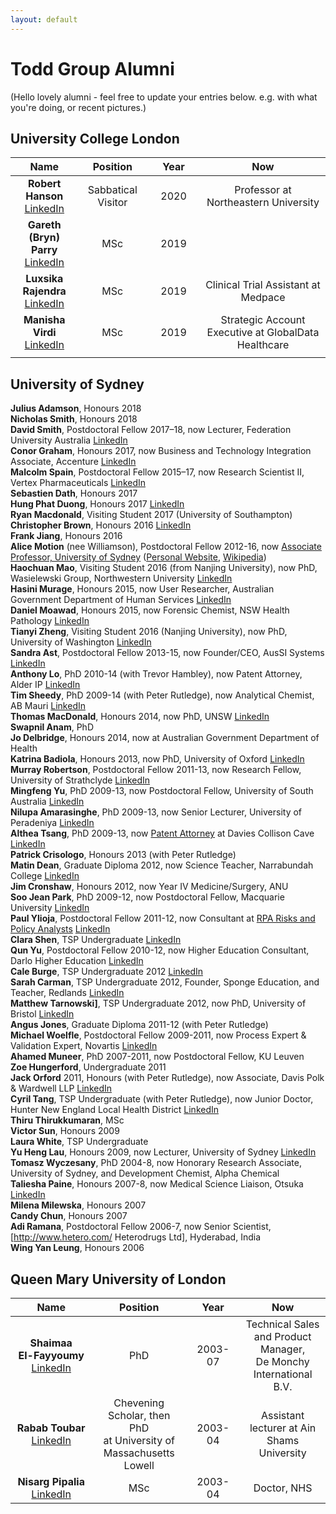 ```yaml
---
layout: default
---
```

# Todd Group Alumni

(Hello lovely alumni - feel free to update your entries below. e.g. with what you're doing, or recent pictures.)

## University College London

|Name|Position|    Year    |Now|
|:------:|:------:|:------:|:------:|
|**Robert Hanson** <br/>[LinkedIn](https://www.linkedin.com/in/robert-hanson-77073611/)|Sabbatical Visitor|2020|Professor at Northeastern University|
|**Gareth (Bryn) Parry** <br/>[LinkedIn](https://www.linkedin.com/in/gareth-bryn-parry-358204194/)|MSc|2019|
|**Luxsika Rajendra** <br/>[LinkedIn](https://www.linkedin.com/in/luxsika-rajendra-7b6858151/)|MSc|2019|Clinical Trial Assistant at Medpace|
|**Manisha Virdi** <br/>[LinkedIn](https://www.linkedin.com/in/manisha-virdi-44251a147/)|MSc|2019|Strategic Account Executive at GlobalData Healthcare|
|||||[]()|

## University of Sydney

**Julius Adamson**, Honours 2018  
**Nicholas Smith**, Honours 2018  
**David Smith**, Postdoctoral Fellow 2017–18, now Lecturer, Federation University Australia [LinkedIn](https://www.linkedin.com/in/david-smith-8366325a/)  
**Conor Graham**, Honours 2017, now Business and Technology Integration Associate, Accenture [LinkedIn](https://www.linkedin.com/in/conor-graham/)  
**Malcolm Spain**, Postdoctoral Fellow 2015–17, now Research Scientist II, Vertex Pharmaceuticals [LinkedIn](https://www.linkedin.com/in/malcolm-spain-79121817/)  
**Sebastien Dath**, Honours 2017  
**Hung Phat Duong**, Honours 2017 [LinkedIn](https://www.linkedin.com/in/hung-phat-duong-98a4b918b/)  
**Ryan Macdonald**, Visiting Student 2017 (University of Southampton)  
**Christopher Brown**, Honours 2016 [LinkedIn](https://www.linkedin.com/in/christopher-brown-9a8291145/)  
**Frank Jiang**, Honours 2016  
**Alice Motion** (nee Williamson), Postdoctoral Fellow 2012-16, now [Associate Professor, University of Sydney](https://www.sydney.edu.au/science/about/our-people/academic-staff/alice-motion.html) ([Personal Website](http://alicemotion.com/), [Wikipedia](https://en.wikipedia.org/wiki/Alice_Motion))  
**Haochuan Mao**, Visiting Student 2016 (from Nanjing University), now PhD, Wasielewski Group, Northwestern University [LinkedIn](https://www.linkedin.com/in/haochuan-mao-a14031173/)  
**Hasini Murage**, Honours 2015, now User Researcher, Australian Government Department of Human Services [LinkedIn](https://www.linkedin.com/in/hasini-murage-3a1533b4/)  
**Daniel Moawad**, Honours 2015, now Forensic Chemist, NSW Health Pathology [LinkedIn](https://www.linkedin.com/in/daniel-moawad-9b996b13b/)  
**Tianyi Zheng**, Visiting Student 2016 (Nanjing University), now PhD, University of Washington [LinkedIn](https://www.linkedin.com/in/tianyi-zheng-944524122/)  
**Sandra Ast**, Postdoctoral Fellow 2013-15, now Founder/CEO, AusSI Systems [LinkedIn](https://www.linkedin.com/in/sandraast)  
**Anthony Lo**, PhD 2010-14 (with Trevor Hambley), now Patent Attorney, Alder IP [LinkedIn](https://www.linkedin.com/in/anthony-lo-a14ba8122/)  
**Tim Sheedy**, PhD 2009-14 (with Peter Rutledge), now Analytical Chemist, AB Mauri [LinkedIn](https://www.linkedin.com/in/timothy-sheedy-64aa3a82/)  
**Thomas MacDonald**, Honours 2014, now PhD, UNSW [LinkedIn](https://www.linkedin.com/in/thomas-macdonald-293096b9/)  
**Swapnil Anam**, PhD  
**Jo Delbridge**, Honours 2014, now at Australian Government Department of Health  
**Katrina Badiola**, Honours 2013, now PhD, University of Oxford [LinkedIn](https://www.linkedin.com/in/katrina-badiola-3a949a47)  
**Murray Robertson**, Postdoctoral Fellow 2011-13, now Research Fellow, University of Strathclyde [LinkedIn](https://www.linkedin.com/in/murray-robertson-58b32939)  
**Mingfeng Yu**, PhD 2009-13, now Postdoctoral Fellow, University of South Australia [LinkedIn](https://www.linkedin.com/in/mingfeng-felix-yu-b8591636/)  
**Nilupa Amarasinghe**, PhD 2009-13, now Senior Lecturer, University of Peradeniya [LinkedIn](https://www.linkedin.com/in/nilupa-amarasinghe-9476b515/)  
**Althea Tsang**, PhD 2009-13, now [Patent Attorney](http://www.davies.com.au/people/althea-tsang) at Davies Collison Cave [LinkedIn](https://www.linkedin.com/in/althea-tsang-145a3382/)  
**Patrick Crisologo**, Honours 2013 (with Peter Rutledge)  
**Matin Dean**, Graduate Diploma 2012, now Science Teacher, Narrabundah College [LinkedIn](https://www.linkedin.com/in/matin-dean-17891984/)  
**Jim Cronshaw**, Honours 2012, now Year IV Medicine/Surgery, ANU  
**Soo Jean Park**, PhD 2009-12, now Postdoctoral Fellow, Macquarie University [LinkedIn](https://www.linkedin.com/in/soo-jean-park-01863b32)  
**Paul Ylioja**, Postdoctoral Fellow 2011-12, now Consultant at [RPA Risks and Policy Analysts](http://www.rpaltd.co.uk/) [LinkedIn](https://www.linkedin.com/in/paulylioja/)  
**Clara Shen**, TSP Undergraduate [LinkedIn](https://www.linkedin.com/in/clarashen/)  
**Qun Yu**, Postdoctoral Fellow 2010-12, now Higher Education Consultant, Darlo Higher Education [LinkedIn](https://www.linkedin.com/in/dr-qun-yu-a8b088100/)  
**Cale Burge**, TSP Undergraduate 2012 [LinkedIn](https://www.linkedin.com/in/cale-burge-7b55b83a/)  
**Sarah Carman**, TSP Undergraduate 2012, Founder, Sponge Education, and Teacher, Redlands [LinkedIn](https://www.linkedin.com/in/sarahcarman/)  
**Matthew Tarnowski]**, TSP Undergraduate 2012, now PhD, University of Bristol [LinkedIn](https://www.linkedin.com/in/matt-tarnowski/)  
**Angus Jones**, Graduate Diploma 2011-12 (with Peter Rutledge)  
**Michael Woelfle**, Postdoctoral Fellow 2009-2011, now Process Expert & Validation Expert, Novartis [LinkedIn](https://www.linkedin.com/in/michael-w%C3%B6lfle-03118b33)  
**Ahamed Muneer**, PhD 2007-2011, now Postdoctoral Fellow, KU Leuven  
**Zoe Hungerford**, Undergraduate 2011  
**Jack Orford** 2011, Honours (with Peter Rutledge), now Associate, Davis Polk & Wardwell LLP [LinkedIn](https://www.linkedin.com/in/jackorford/)  
**Cyril Tang**, TSP Undergraduate (with Peter Rutledge), now Junior Doctor, Hunter New England Local Health District [LinkedIn](https://www.linkedin.com/in/cyril-tang-65665462/)  
**Thiru Thirukkumaran**, MSc  
**Victor Sun**, Honours 2009  
**Laura White**, TSP Undergraduate  
**Yu Heng Lau**, Honours 2009, now Lecturer, University of Sydney [LinkedIn](https://www.linkedin.com/in/yuhenglau/)  
**Tomasz Wyczesany**, PhD 2004-8, now Honorary Research Associate, University of Sydney, and Development Chemist, Alpha Chemical  
**Taliesha Paine**, Honours 2007-8, now Medical Science Liaison, Otsuka [LinkedIn](https://www.linkedin.com/in/taliesha-paine-193607a0)  
**Milena Milewska**, Honours 2007  
**Candy Chun**, Honours 2007  
**Adi Ramana**, Postdoctoral Fellow 2006-7, now Senior Scientist, [http://www.hetero.com/ Heterodrugs Ltd], Hyderabad, India  
**Wing Yan Leung**, Honours 2006  

## Queen Mary University of London

|        Name        |Position|    Year    |Now|
|:------:|:------:|:------:|:------:|
|**Shaimaa <br/>El-Fayyoumy** <br/>[LinkedIn](https://www.linkedin.com/in/shaimaa-el-fayyoumy/)|PhD|2003-07|Technical Sales and Product Manager, <br/>De Monchy International B.V.|
|**Rabab Toubar** <br/>[LinkedIn](https://www.linkedin.com/in/rabab-toubar-4a8ba716/)|Chevening Scholar, then PhD <br/>at University of Massachusetts Lowell|2003-04|Assistant lecturer at Ain Shams University|
|**Nisarg Pipalia** <br/>[LinkedIn](https://www.linkedin.com/in/nisarg-pipalia-51872b7b/)|MSc|2003-04|Doctor, NHS|
